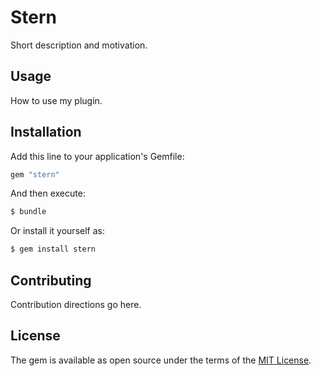 # Stern
Short description and motivation.

## Usage
How to use my plugin.

## Installation
Add this line to your application's Gemfile:

```ruby
gem "stern"
```

And then execute:
```bash
$ bundle
```

Or install it yourself as:
```bash
$ gem install stern
```

## Contributing
Contribution directions go here.

## License
The gem is available as open source under the terms of the [MIT License](https://opensource.org/licenses/MIT).

